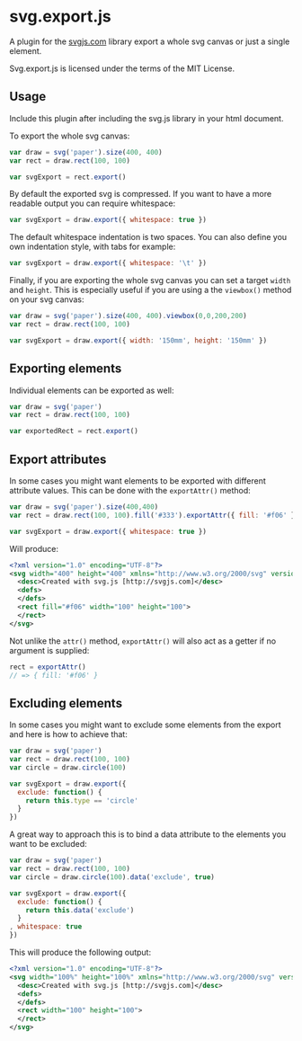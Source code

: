 # svg.export.js

A plugin for the [svgjs.com](http://svgjs.com) library export a whole svg canvas or just a single element.

Svg.export.js is licensed under the terms of the MIT License.

## Usage
Include this plugin after including the svg.js library in your html document.

To export the whole svg canvas:

```javascript
var draw = svg('paper').size(400, 400)
var rect = draw.rect(100, 100)

var svgExport = rect.export()
```

By default the exported svg is compressed. If you want to have a more readable output you can require whitespace:

```javascript
var svgExport = draw.export({ whitespace: true })
```

The default whitespace indentation is two spaces. You can also define you own indentation style, with tabs for example:

```javascript
var svgExport = draw.export({ whitespace: '\t' })
```

Finally, if you are exporting the whole svg canvas you can set a target `width` and `height`. This is especially useful if you are using a the `viewbox()` method on your svg canvas:

```javascript
var draw = svg('paper').size(400, 400).viewbox(0,0,200,200)
var rect = draw.rect(100, 100)

var svgExport = draw.export({ width: '150mm', height: '150mm' })
```

## Exporting elements
Individual elements can be exported as well:

```javascript
var draw = svg('paper')
var rect = draw.rect(100, 100)

var exportedRect = rect.export()
```

## Export attributes
In some cases you might want elements to be exported with different attribute values. This can be done with the `exportAttr()` method:

```javascript
var draw = svg('paper').size(400,400)
var rect = draw.rect(100, 100).fill('#333').exportAttr({ fill: '#f06' })

var svgExport = draw.export({ whitespace: true })
```

Will produce:

```xml
<?xml version="1.0" encoding="UTF-8"?>
<svg width="400" height="400" xmlns="http://www.w3.org/2000/svg" version="1.1" xmlns:xlink="http://www.w3.org/1999/xlink">
  <desc>Created with svg.js [http://svgjs.com]</desc>
  <defs>
  </defs>
  <rect fill="#f06" width="100" height="100">
  </rect>
</svg>
```

Not unlike the `attr()` method, `exportAttr()` will also act as a getter if no argument is supplied:

```javascript
rect = exportAttr()
// => { fill: '#f06' }
```



## Excluding elements
In some cases you might want to exclude some elements from the export and here is how to achieve that:

```javascript
var draw = svg('paper')
var rect = draw.rect(100, 100)
var circle = draw.circle(100)

var svgExport = draw.export({
  exclude: function() {
    return this.type == 'circle'
  }
})
```

A great way to approach this is to bind a data attribute to the elements you want to be excluded:

```javascript
var draw = svg('paper')
var rect = draw.rect(100, 100)
var circle = draw.circle(100).data('exclude', true)

var svgExport = draw.export({
  exclude: function() {
    return this.data('exclude')
  }
, whitespace: true
})
```

This will produce the following output:

```xml
<?xml version="1.0" encoding="UTF-8"?>
<svg width="100%" height="100%" xmlns="http://www.w3.org/2000/svg" version="1.1" xmlns:xlink="http://www.w3.org/1999/xlink">
  <desc>Created with svg.js [http://svgjs.com]</desc>
  <defs>
  </defs>
  <rect width="100" height="100">
  </rect>
</svg>
```